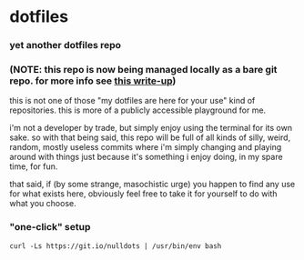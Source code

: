 # dotfiles
### yet another dotfiles repo
### (NOTE: this repo is now being managed locally as a bare git repo. for more info see [this write-up](https://www.atlassian.com/git/tutorials/dotfiles))

this is not one of those "my dotfiles are here for your use" kind of repositories. this is more of a publicly accessible playground for me.

i'm not a developer by trade, but simply enjoy using the terminal for its own sake. so with that being said, this repo will be full of all kinds of silly, weird, random, mostly useless commits where i'm simply changing and playing around with things just because it's something i enjoy doing, in my spare time, for fun.

that said, if (by some strange, masochistic urge) you happen to find any use for what exists here, obviously feel free to take it for yourself to do with what you choose.

### "one-click" setup

`curl -Ls https://git.io/nulldots | /usr/bin/env bash`

